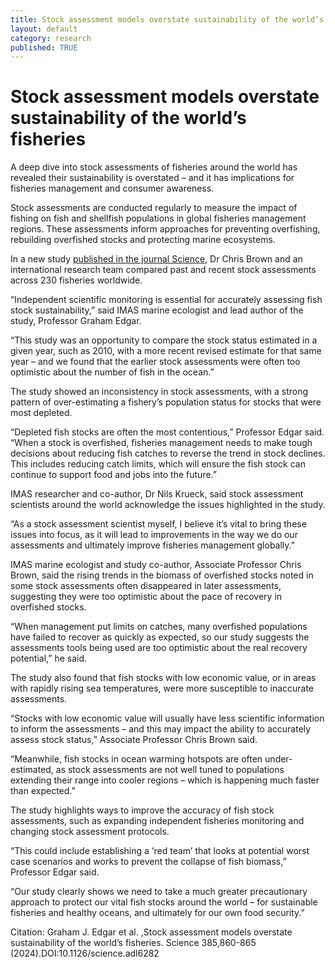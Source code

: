 ```yaml
---
title: Stock assessment models overstate sustainability of the world’s fisheries
layout: default
category: research
published: TRUE
---
```


# Stock assessment models overstate sustainability of the world’s fisheries

A deep dive into stock assessments of fisheries around the world has revealed their sustainability is overstated – and it has implications for fisheries management and consumer awareness.

Stock assessments are conducted regularly to measure the impact of fishing on fish and shellfish populations in global fisheries management regions. These assessments inform approaches for preventing overfishing, rebuilding overfished stocks and protecting marine ecosystems. 

In a new study [published in the journal Science](https://www.science.org/stoken/author-tokens/ST-2068/full), Dr Chris Brown and an international research team  compared past and recent stock assessments across 230 fisheries worldwide. 

“Independent scientific monitoring is essential for accurately assessing fish stock sustainability,” said IMAS marine ecologist and lead author of the study, Professor Graham Edgar. 

“This study was an opportunity to compare the stock status estimated in a given year, such as 2010, with a more recent revised estimate for that same year – and we found that the earlier stock assessments were often too optimistic about the number of fish in the ocean.” 

The study showed an inconsistency in stock assessments, with a strong pattern of over-estimating a fishery’s population status for stocks that were most depleted. 

“Depleted fish stocks are often the most contentious,” Professor Edgar said. “When a stock is overfished, fisheries management needs to make tough decisions about reducing fish catches to reverse the trend in stock declines. This includes reducing catch limits, which will ensure the fish stock can continue to support food and jobs into the future.” 

IMAS researcher and co-author, Dr Nils Krueck, said stock assessment scientists around the world acknowledge the issues highlighted in the study.

“As a stock assessment scientist myself, I believe it’s vital to bring these issues into focus, as it will lead to improvements in the way we do our assessments and ultimately improve fisheries management globally.”

IMAS marine ecologist and study co-author, Associate Professor Chris Brown, said the rising trends in the biomass of overfished stocks noted in some stock assessments often disappeared in later assessments, suggesting they were too optimistic about the pace of recovery in overfished stocks. 

“When management put limits on catches, many overfished populations have failed to recover as quickly as expected, so our study suggests the assessments tools being used are too optimistic about the real recovery potential,” he said. 

The study also found that fish stocks with low economic value, or in areas with rapidly rising sea temperatures, were more susceptible to inaccurate assessments. 

“Stocks with low economic value will usually have less scientific information to inform the assessments – and this may impact the ability to accurately assess stock status,” Associate Professor Chris Brown said. 

“Meanwhile, fish stocks in ocean warming hotspots are often under-estimated, as stock assessments are not well tuned to populations extending their range into cooler regions – which is happening much faster than expected.” 

The study highlights ways to improve the accuracy of fish stock assessments, such as expanding independent fisheries monitoring and changing stock assessment protocols.

“This could include establishing a ‘red team’ that looks at potential worst case scenarios and works to prevent the collapse of fish biomass,” Professor Edgar said. 

“Our study clearly shows we need to take a much greater precautionary approach to protect our vital fish stocks around the world – for sustainable fisheries and healthy oceans, and ultimately for our own food security.”

Citation: 
Graham J. Edgar et al. ,Stock assessment models overstate sustainability of the world’s fisheries. Science 385,860-865 (2024).DOI:10.1126/science.adl6282